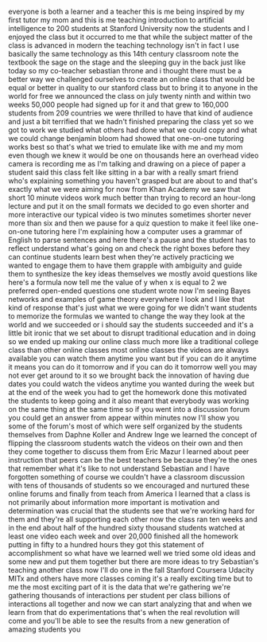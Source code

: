 
everyone is both a learner and a teacher
this is me being inspired by my first
tutor my mom and this is me teaching
introduction to artificial intelligence
to 200 students at Stanford University
now the students and I enjoyed the class
but it occurred to me that while the
subject matter of the class is advanced
in modern the teaching technology isn&#39;t
in fact I use basically the same
technology as this 14th century
classroom note the textbook the sage on
the stage and the sleeping guy in the
back just like today so my co-teacher
sebastian throne and i thought there
must be a better way we challenged
ourselves to create an online class that
would be equal or better in quality to
our stanford class but to bring it to
anyone in the world for free we
announced the class on july twenty ninth
and within two weeks 50,000 people had
signed up for it and that grew to
160,000 students from 209 countries we
were thrilled to have that kind of
audience and just a bit terrified that
we hadn&#39;t finished preparing the class
yet so we got to work we studied what
others had done what we could copy and
what we could change benjamin bloom had
showed that one-on-one tutoring works
best so that&#39;s what we tried to emulate
like with me and my mom even though we
knew it would be one on thousands here
an overhead video camera is recording me
as I&#39;m talking and drawing on a piece of
paper a student said this class felt
like sitting in a bar with a really
smart friend who&#39;s explaining something
you haven&#39;t grasped but are about to and
that&#39;s exactly what we were aiming for
now from Khan Academy we saw that short
10 minute videos work much better than
trying to record an hour-long lecture
and put it on the small formats
we decided to go even shorter and more
interactive our typical video is two
minutes sometimes shorter never more
than six and then we pause for a quiz
question to make it feel like one-on-one
tutoring here I&#39;m explaining how a
computer uses a grammar of English to
parse sentences and here there&#39;s a pause
and the student has to reflect
understand what&#39;s going on and check the
right boxes before they can continue
students learn best when they&#39;re
actively practicing we wanted to engage
them to have them grapple with ambiguity
and guide them to synthesize the key
ideas themselves we mostly avoid
questions like here&#39;s a formula now tell
me the value of y when x is equal to 2
we preferred open-ended questions one
student wrote now I&#39;m seeing Bayes
networks and examples of game theory
everywhere I look and I like that kind
of response that&#39;s just what we were
going for we didn&#39;t want students to
memorize the formulas we wanted to
change the way they look at the world
and we succeeded or i should say the
students succeeded and it&#39;s a little bit
ironic that we set about to disrupt
traditional education and in doing so we
ended up making our online class much
more like a traditional college class
than other online classes most online
classes the videos are always available
you can watch them anytime you want but
if you can do it anytime it means you
can do it tomorrow and if you can do it
tomorrow well you may not ever get
around to it so we brought back the
innovation of having due dates you could
watch the videos anytime you wanted
during the week but at the end of the
week you had to get the homework done
this motivated the students to keep
going and it also meant that everybody
was working on the same thing at the
same time so if you went into a
discussion forum you could get an answer
from appear within minutes now I&#39;ll show
you some of the forum&#39;s most of which
were self organized by the students
themselves from Daphne Koller and Andrew
Inge we learned the concept of flipping
the classroom students watch the videos
on their own and then they come together
to discuss them from Eric Mazur I
learned about peer instruction that
peers can be the best teachers be
because they&#39;re the ones that remember
what it&#39;s like to not understand
Sebastian and I have forgotten something
of course we couldn&#39;t have a classroom
discussion with tens of thousands of
students so we encouraged and nurtured
these online forums and finally from
teach from America I learned that a
class is not primarily about information
more important is motivation and
determination was crucial that the
students see that we&#39;re working hard for
them and they&#39;re all supporting each
other now the class ran ten weeks and in
the end about half of the hundred sixty
thousand students watched at least one
video each week and over 20,000 finished
all the homework putting in fifty to a
hundred hours they got this statement of
accomplishment so what have we learned
well we tried some old ideas and some
new and put them together but there are
more ideas to try Sebastian&#39;s teaching
another class now I&#39;ll do one in the
fall Stanford Coursera Udacity MITx and
others have more classes coming it&#39;s a
really exciting time but to me the most
exciting part of it is the data that
we&#39;re gathering we&#39;re gathering
thousands of interactions per student
per class billions of interactions all
together and now we can start analyzing
that and when we learn from that do
experimentations that&#39;s when the real
revolution will come and you&#39;ll be able
to see the results from a new generation
of amazing students
you
